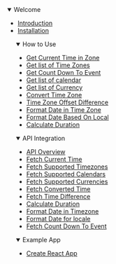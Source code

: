<details open>
<summary>Welcome</summary>

- [Introduction](./home.md)
- [Installation](./guide/installation.md)

</details>

<details  open  style="margin-left: 20px">
<summary>How to Use</summary>

- [Get Current Time in Zone](./guide/getCurrentTimeInZone.md)
- [Get list of Time Zones](./guide/getListOfSupportedTimeZones.md)
- [Get Count Down To Event](./guide/getCountdownToEvent.md)
- [Get list of calendar](./guide/getSupportedCalendar.md)
- [Get list of Currency](./guide/getSupportedCrrency.md)
- [Convert Time Zone](./guide/convertTimeZone.md)
- [Time Zone Offset Difference](./guide/getTimeZoneOffsetDifference.md)
- [Format Date in Time Zone](./guide/formatDateInTimeZone.md)
- [Format Date Based On Local](./guide/formatDateForLocale.md)
- [Calculate Duration](./guide/calculateDuration.md)

</details>

<details open style="margin-left: 20px">
<summary>API Integration</summary>

- [API Overview](./api/Introduction.md)
- [Fetch Current Time](./api/fetchCurrentTime.md)
- [Fetch Supported Timezones](./api/fetchSupportedTimezones.md)
- [Fetch Supported Calendars](./api/fetchSupportedCalendars.md)
- [Fetch Supported Currencies](./api/fetchSupportedCurrencies.md)
- [Fetch Converted Time](./api/fetchConvertedTime.md)
- [Fetch Time Difference](./api/fetchTimeDifference.md)
- [Calculate Duration](./api/calculateDurationAPI.md)
- [Format Date in Timezone](./api/formatDateInTimezoneAPI.md)
- [Format Date for locale](./api/formatDateInLocale.md)
- [Fetch Count Down To Event](./api/getCountdownToEvent.md)

</details>

<details open style="margin-left: 20px">
<summary>Example App</summary>

- [Create React App](./guide/example.md)

</details>
